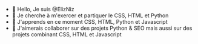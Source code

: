 - 👋 Hello, Je suis @ElizNiz
- 👀 Je cherche à m'exercer et partiquer le CSS, HTML et Python
- 🌱 J'apprends en ce moment CSS, HTML, Python et Javascript
- 💞️ J'aimerais collaborer sur des projets Python & SEO mais aussi sur des projets combinant CSS, HTML et Javascript


<!---
ElizNiz/ElizNiz is a ✨ special ✨ repository because its `README.md` (this file) appears on your GitHub profile.
You can click the Preview link to take a look at your changes.
--->
